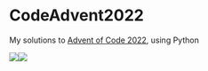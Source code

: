 # CodeAdvent2022

My solutions to [Advent of Code 2022](https://adventofcode.com/2022), using Python

![](https://img.shields.io/badge/day%20📅-14-blue)![](https://img.shields.io/badge/stars%20⭐-28-yellow)